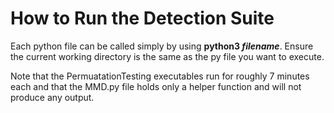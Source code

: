 # How to Run the Detection Suite

Each python file can be called simply by using **python3 *filename***.
Ensure the current working directory is the same as the py file you want to 
execute.


Note that the PermuatationTesting executables run for roughly 7 minutes each 
and that the MMD.py file holds only a helper function and will not produce any 
output.